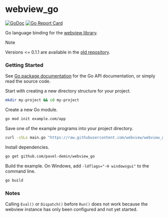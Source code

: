 # webview_go

[![GoDoc](https://godoc.org/github.com/pavel-demin/webview_go?status.svg)](https://godoc.org/github.com/pavel-demin/webview_go)
[![Go Report Card](https://goreportcard.com/badge/github.com/pavel-demin/webview_go)](https://goreportcard.com/report/github.com/pavel-demin/webview_go)

Go language binding for the [webview library][webview].

> [!NOTE]
> Versions <= 0.1.1 are available in the [old repository][webview].

### Getting Started

See [Go package documentation][go-docs] for the Go API documentation, or simply read the source code.

Start with creating a new directory structure for your project.

```sh
mkdir my-project && cd my-project
```

Create a new Go module.

```sh
go mod init example.com/app
```

Save one of the example programs into your project directory.

```sh
curl -sSLo main.go "https://raw.githubusercontent.com/webview/webview_go/master/examples/basic/main.go"
```

Install dependencies.

```sh
go get github.com/pavel-demin/webview_go
```

Build the example. On Windows, add `-ldflags="-H windowsgui"` to the command line.

```sh
go build
```

### Notes

Calling `Eval()` or `Dispatch()` before `Run()` does not work because the webview instance has only been configured and not yet started.

[go-docs]: https://pkg.go.dev/github.com/pavel-demin/webview_go
[webview]: https://github.com/pavel-demin/webview
